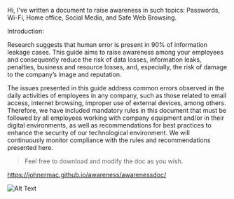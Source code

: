 Hi, I've written a document to raise awareness in such topics: Passwords, Wi-Fi, Home office, Social Media, and Safe Web Browsing. 


Introduction:


Research suggests that human error is present in 90% of information leakage cases. This guide aims to raise awareness among your employees and consequently reduce the risk of data losses, information leaks, penalties, business and resource losses, and, especially, the risk of damage to the company’s image and reputation.

The issues presented in this guide address common errors observed in the daily activities of employees in any company, such as those related to email access, internet browsing, improper use of external devices, among others. Therefore, we have included mandatory rules in this document that must be followed by all employees working with company equipment and/or in their digital environments, as well as recommendations for best practices to enhance the security of our technological environment. We will continuously monitor compliance with the rules and recommendations presented here.


> Feel free to download and modify the doc as you wish.

https://johnermac.github.io/awareness/awarenessdoc/

![Alt Text](https://johnermac.github.io/assets/images/main/header2.jpg)

